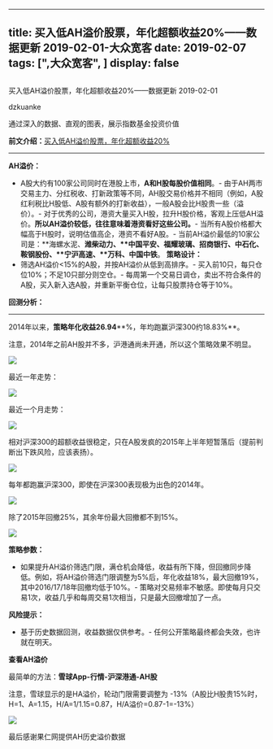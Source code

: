 
---
title:   买入低AH溢价股票，年化超额收益20%——数据更新 2019-02-01-大众宽客
date: 2019-02-07
tags: [",大众宽客", ]
display: false
---


## 



买入低AH溢价股票，年化超额收益20%——数据更新 2019-02-01




dzkuanke




通过深入的数据、直观的图表，展示指数基金投资价值


**前文介绍：[](http://mp.weixin.qq.com/s?__biz=MzAwMTc1MDcwNw==&amp;mid=2648273776&amp;idx=1&amp;sn=187d335cea1ec58f516b9024a81582e0&amp;chksm=82f930acb58eb9baf4f6015ed6ae6f067a772f442d746e10285459fa0bcf8242dc1f4121d4de&amp;scene=21#wechat_redirect)**[买入低AH溢价股票，年化超额收益20%](http://mp.weixin.qq.com/s?__biz=MzAwMTc1MDcwNw==&amp;mid=2648273776&amp;idx=1&amp;sn=187d335cea1ec58f516b9024a81582e0&amp;chksm=82f930acb58eb9baf4f6015ed6ae6f067a772f442d746e10285459fa0bcf8242dc1f4121d4de&amp;scene=21#wechat_redirect)

****

**AH溢价：**
- A股大约有100家公司同时在港股上市，**A和H股每股价值相同**。- 由于AH两市交易主力、分红税收、打新政策等不同，AH股交易价格并不相同（例如，A股红利税比H股低、A股有额外的打新收益），一般A股会比H股贵一些（溢价）。- 对于优秀的公司，港资大量买入H股，拉升H股价格，客观上压低AH溢价。**所以AH溢价较低，往往意味着港资看好这些公司。**- 当所有A股价格都大幅高于H股时，说明估值高企，港资不看好A股。- 当前AH溢价最低的10家公司是：**海螺水泥、<strong style="white-space: normal;">潍柴动力、**中国平安、**福耀玻璃**、**招商银行、<strong style="white-space: normal;">中石化、鞍钢股份、**</strong>**宁沪高速、**万科、中国中铁</strong>。
**策略设计：**
- 筛选AH溢价&lt;15%的A股，并按AH溢价从低到高排序。- 买入前10只，每只仓位10%；不足10只部分则空仓。- 每周第一个交易日调仓，卖出不符合条件的A股，买入新入选A股，并重新平衡仓位，让每只股票持仓等于10%。


**回测分析：**

****

2014年以来，**策略年化收益26.94****%，年均跑赢沪深300约18.83%**。

注意，2014年之前AH股并不多，沪港通尚未开通，所以这个策略效果不明显。

<img class="" data-copyright="0" data-ratio="0.4397834912043302" data-s="300,640" src="https://mmbiz.qpic.cn/mmbiz_png/PKw3FQPmhIiaWZYWfuUZUfTwVKiaCmsLb9zrvDchjSricwB4Bbrn26o65q1a2Sk8HkofIby30gMBhIdTQw1AVNFBg/640?wx_fmt=png" data-type="png" data-w="1478" style=""/>



最近一年走势：

<img class="" data-copyright="0" data-ratio="0.44021739130434784" data-s="300,640" src="https://mmbiz.qpic.cn/mmbiz_png/PKw3FQPmhIiaWZYWfuUZUfTwVKiaCmsLb99GsJD8QcVNr7ZCHoqBLVA9djCFBLgChib5evEJQZBoria2n5LicEMt4gg/640?wx_fmt=png" data-type="png" data-w="1472" style=""/>



最近一个月走势：

<img class="" data-copyright="0" data-ratio="0.45211267605633804" data-s="300,640" src="https://mmbiz.qpic.cn/mmbiz_png/PKw3FQPmhIiaWZYWfuUZUfTwVKiaCmsLb9H5RQklaLdGG40LYa9ZPicx06mdYPkq2c4hP11f03dz0KBiaibYww5GgLw/640?wx_fmt=png" data-type="png" data-w="1420" style=""/>



相对沪深300的超额收益很稳定，只在A股发疯的2015年上半年短暂落后（提前判断出下跌风险，应该表扬）。

<img class="" data-copyright="0" data-ratio="0.46734397677793904" data-s="300,640" src="https://mmbiz.qpic.cn/mmbiz_png/PKw3FQPmhIhyJmzACibMmcEOia9rYNBf5TNSiaWgJTqop9zuDeKbX37g8KosRSuHAtTn8Saic2Bctk8w0HEWic0lNqg/640?wx_fmt=png" data-type="png" data-w="1378" style=""/>



每年都跑赢沪深300，即使在沪深300表现极为出色的2014年。

<img data-copyright="0" data-s="300,640" src="https://mmbiz.qpic.cn/mmbiz_png/PKw3FQPmhIiaWZYWfuUZUfTwVKiaCmsLb9g55BXsC0JLO636OE4ib9qQibZgyRV1eAmPpyywlrpYMIibGuRlicA2BkTw/640?wx_fmt=png" data-type="png" style="" class="" data-ratio="0.49166666666666664" data-w="1080"/>



除了2015年回撤25%，其余年份最大回撤都不到15%。

<img class="" data-copyright="0" data-ratio="0.5153284671532846" data-s="300,640" src="https://mmbiz.qpic.cn/mmbiz_png/PKw3FQPmhIhyJmzACibMmcEOia9rYNBf5Ttf8UVOAiaxU4tf6SxOXG7eHMdJm9yNxHOsttMiazDmmib7tickOsbic6Xvg/640?wx_fmt=png" data-type="png" data-w="1370" style=""/>



**策略参数：**
- 如果提升AH溢价筛选门限，满仓机会降低，收益有所下降，但回撤同步降低。例如，将AH溢价筛选门限调整为5%后，年化收益18%，最大回撤19%，其中2016/17/18年回撤均低于10%。- 策略对交易频率不敏感。即使每月只交易1次，收益几乎和每周交易1次相当，只是最大回撤增加了一点。


**风险提示：**
- 基于历史数据回测，收益数据仅供参考。- 任何公开策略最终都会失效，也许就在明天。


**查看AH溢价**

最简单的方法：**雪球App-行情-沪深港通-AH股**

注意，雪球显示的是HA溢价，轮动门限需要调整为 -13%（A股比H股贵15%时，H=1、A=1.15，H/A=1/1.15=0.87，H/A溢价=0.87-1=-13%）



<img class="" data-copyright="0" data-ratio="1.7777777777777777" data-s="300,640" src="https://mmbiz.qpic.cn/mmbiz_jpg/PKw3FQPmhIhyJmzACibMmcEOia9rYNBf5T2R5diaKrbaYFJRQqibQ28RcVC1Sk47jYmwVwqBktUtDbetYtzjKW58Tw/640?wx_fmt=jpeg" data-type="jpeg" data-w="1080"/>



最后感谢果仁网提供AH历史溢价数据








